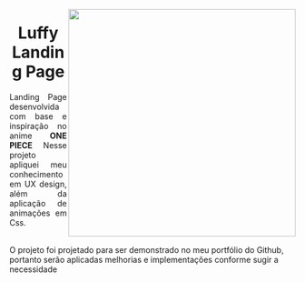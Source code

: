 
<img align="right" 
  src="https://pnganime.com/web/images/l/luffy-gear-5-colored.png" width="400px">


<h1 align="center">
    <span>Luffy Landing Page</span>
    
</h1>

<p align="justify"> Landing Page desenvolvida com base e inspiração no anime <strong color="Purple"> ONE PIECE</strong>
Nesse projeto apliquei meu conhecimento em UX design, além da aplicação de animações em Css.
<br>
<br>
  
O projeto foi projetado para ser demonstrado no meu portfólio do Github, portanto serão aplicadas melhorias e implementações conforme sugir a necessidade

</p>
